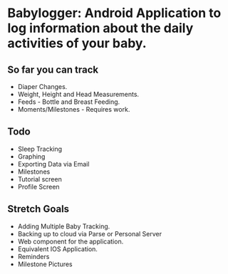 # Babylogger: Android Application to log information about the daily activities of your baby.

## So far you can track 
+ Diaper Changes.
+ Weight, Height and Head Measurements.
+ Feeds - Bottle and Breast Feeding.
+ Moments/Milestones - Requires work. 


## Todo
+ Sleep Tracking
+ Graphing 
+ Exporting Data via Email
+ Milestones
+ Tutorial screen
+ Profile Screen


## Stretch Goals 
+ Adding Multiple Baby Tracking.
+ Backing up to cloud via Parse or Personal Server 
+ Web component for the application. 
+ Equivalent IOS Application. 
+ Reminders
+ Milestone Pictures 
